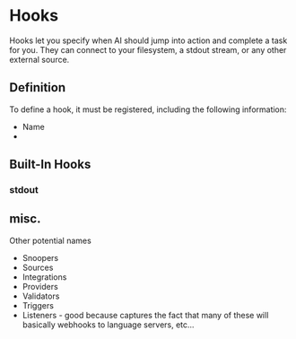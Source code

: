# Hooks

Hooks let you specify when AI should jump into action and complete a task for you. They can connect to your filesystem, a stdout stream, or any other external source.

## Definition

To define a hook, it must be registered, including the following information:

- Name
-

## Built-In Hooks

### stdout

###

## misc.

Other potential names

- Snoopers
- Sources
- Integrations
- Providers
- Validators
- Triggers
- Listeners - good because captures the fact that many of these will basically webhooks to language servers, etc...
